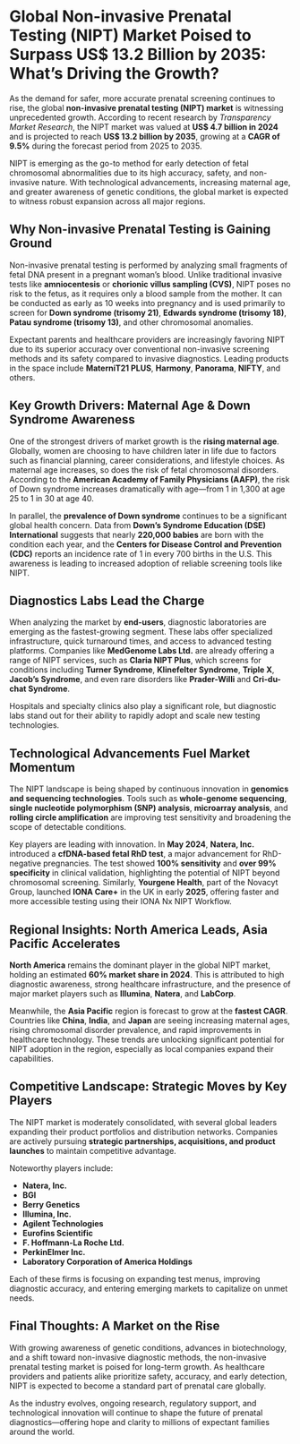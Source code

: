 
# Global Non-invasive Prenatal Testing (NIPT) Market Poised to Surpass US$ 13.2 Billion by 2035: What’s Driving the Growth?

As the demand for safer, more accurate prenatal screening continues to rise, the global **non-invasive prenatal testing (NIPT) market** is witnessing unprecedented growth. According to recent research by *Transparency Market Research*, the NIPT market was valued at **US$ 4.7 billion in 2024** and is projected to reach **US$ 13.2 billion by 2035**, growing at a **CAGR of 9.5%** during the forecast period from 2025 to 2035.

NIPT is emerging as the go-to method for early detection of fetal chromosomal abnormalities due to its high accuracy, safety, and non-invasive nature. With technological advancements, increasing maternal age, and greater awareness of genetic conditions, the global market is expected to witness robust expansion across all major regions.

## Why Non-invasive Prenatal Testing is Gaining Ground

Non-invasive prenatal testing is performed by analyzing small fragments of fetal DNA present in a pregnant woman’s blood. Unlike traditional invasive tests like **amniocentesis** or **chorionic villus sampling (CVS)**, NIPT poses no risk to the fetus, as it requires only a blood sample from the mother. It can be conducted as early as 10 weeks into pregnancy and is used primarily to screen for **Down syndrome (trisomy 21)**, **Edwards syndrome (trisomy 18)**, **Patau syndrome (trisomy 13)**, and other chromosomal anomalies.

Expectant parents and healthcare providers are increasingly favoring NIPT due to its superior accuracy over conventional non-invasive screening methods and its safety compared to invasive diagnostics. Leading products in the space include **MaterniT21 PLUS**, **Harmony**, **Panorama**, **NIFTY**, and others.

## Key Growth Drivers: Maternal Age & Down Syndrome Awareness

One of the strongest drivers of market growth is the **rising maternal age**. Globally, women are choosing to have children later in life due to factors such as financial planning, career considerations, and lifestyle choices. As maternal age increases, so does the risk of fetal chromosomal disorders. According to the **American Academy of Family Physicians (AAFP)**, the risk of Down syndrome increases dramatically with age—from 1 in 1,300 at age 25 to 1 in 30 at age 40.

In parallel, the **prevalence of Down syndrome** continues to be a significant global health concern. Data from **Down’s Syndrome Education (DSE) International** suggests that nearly **220,000 babies** are born with the condition each year, and the **Centers for Disease Control and Prevention (CDC)** reports an incidence rate of 1 in every 700 births in the U.S. This awareness is leading to increased adoption of reliable screening tools like NIPT.

## Diagnostics Labs Lead the Charge

When analyzing the market by **end-users**, diagnostic laboratories are emerging as the fastest-growing segment. These labs offer specialized infrastructure, quick turnaround times, and access to advanced testing platforms. Companies like **MedGenome Labs Ltd.** are already offering a range of NIPT services, such as **Claria NIPT Plus**, which screens for conditions including **Turner Syndrome**, **Klinefelter Syndrome**, **Triple X**, **Jacob’s Syndrome**, and even rare disorders like **Prader-Willi** and **Cri-du-chat Syndrome**.

Hospitals and specialty clinics also play a significant role, but diagnostic labs stand out for their ability to rapidly adopt and scale new testing technologies.

## Technological Advancements Fuel Market Momentum

The NIPT landscape is being shaped by continuous innovation in **genomics and sequencing technologies**. Tools such as **whole-genome sequencing**, **single nucleotide polymorphism (SNP) analysis**, **microarray analysis**, and **rolling circle amplification** are improving test sensitivity and broadening the scope of detectable conditions.

Key players are leading with innovation. In **May 2024**, **Natera, Inc.** introduced a **cfDNA-based fetal RhD test**, a major advancement for RhD-negative pregnancies. The test showed **100% sensitivity** and **over 99% specificity** in clinical validation, highlighting the potential of NIPT beyond chromosomal screening. Similarly, **Yourgene Health**, part of the Novacyt Group, launched **IONA Care+** in the UK in early **2025**, offering faster and more accessible testing using their IONA Nx NIPT Workflow.

## Regional Insights: North America Leads, Asia Pacific Accelerates

**North America** remains the dominant player in the global NIPT market, holding an estimated **60% market share in 2024**. This is attributed to high diagnostic awareness, strong healthcare infrastructure, and the presence of major market players such as **Illumina**, **Natera**, and **LabCorp**.

Meanwhile, the **Asia Pacific** region is forecast to grow at the **fastest CAGR**. Countries like **China**, **India**, and **Japan** are seeing increasing maternal ages, rising chromosomal disorder prevalence, and rapid improvements in healthcare technology. These trends are unlocking significant potential for NIPT adoption in the region, especially as local companies expand their capabilities.

## Competitive Landscape: Strategic Moves by Key Players

The NIPT market is moderately consolidated, with several global leaders expanding their product portfolios and distribution networks. Companies are actively pursuing **strategic partnerships, acquisitions, and product launches** to maintain competitive advantage.

Noteworthy players include:

- **Natera, Inc.**
- **BGI**
- **Berry Genetics**
- **Illumina, Inc.**
- **Agilent Technologies**
- **Eurofins Scientific**
- **F. Hoffmann-La Roche Ltd.**
- **PerkinElmer Inc.**
- **Laboratory Corporation of America Holdings**

Each of these firms is focusing on expanding test menus, improving diagnostic accuracy, and entering emerging markets to capitalize on unmet needs.

## Final Thoughts: A Market on the Rise

With growing awareness of genetic conditions, advances in biotechnology, and a shift toward non-invasive diagnostic methods, the non-invasive prenatal testing market is poised for long-term growth. As healthcare providers and patients alike prioritize safety, accuracy, and early detection, NIPT is expected to become a standard part of prenatal care globally.

As the industry evolves, ongoing research, regulatory support, and technological innovation will continue to shape the future of prenatal diagnostics—offering hope and clarity to millions of expectant families around the world.
